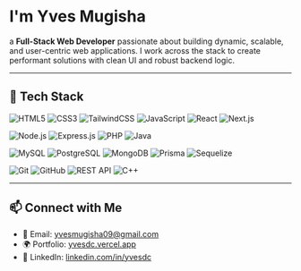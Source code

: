 # I'm Yves Mugisha

 a **Full-Stack Web Developer** passionate about building dynamic, scalable, and user-centric web applications. I work across the stack to create performant solutions with clean UI and robust backend logic.

---

## 🚀 Tech Stack
  
![HTML5](https://img.shields.io/badge/HTML5-E34F26?style=flat&logo=html5&logoColor=white)
![CSS3](https://img.shields.io/badge/CSS3-1572B6?style=flat&logo=css3&logoColor=white)
![TailwindCSS](https://img.shields.io/badge/TailwindCSS-38B2AC?style=flat&logo=tailwind-css&logoColor=white)
![JavaScript](https://img.shields.io/badge/JavaScript-F7DF1E?style=flat&logo=javascript&logoColor=black)
![React](https://img.shields.io/badge/React-61DAFB?style=flat&logo=react&logoColor=black)
![Next.js](https://img.shields.io/badge/Next.js-000000?style=flat&logo=nextdotjs&logoColor=white)

![Node.js](https://img.shields.io/badge/Node.js-339933?style=flat&logo=node.js&logoColor=white)
![Express.js](https://img.shields.io/badge/Express.js-000000?style=flat&logo=express&logoColor=white)
![PHP](https://img.shields.io/badge/PHP-777BB4?style=flat&logo=php&logoColor=white)
![Java](https://img.shields.io/badge/Java-ED8B00?style=flat&logo=java&logoColor=white)

![MySQL](https://img.shields.io/badge/MySQL-4479A1?style=flat&logo=mysql&logoColor=white)
![PostgreSQL](https://img.shields.io/badge/PostgreSQL-4169E1?style=flat&logo=postgresql&logoColor=white)
![MongoDB](https://img.shields.io/badge/MongoDB-47A248?style=flat&logo=mongodb&logoColor=white)
![Prisma](https://img.shields.io/badge/Prisma-2D3748?style=flat&logo=prisma&logoColor=white)
![Sequelize](https://img.shields.io/badge/Sequelize-52B0E7?style=flat&logo=sequelize&logoColor=white)

![Git](https://img.shields.io/badge/Git-F05032?style=flat&logo=git&logoColor=white)
![GitHub](https://img.shields.io/badge/GitHub-181717?style=flat&logo=github&logoColor=white)
![REST API](https://img.shields.io/badge/REST--API-00b894?style=flat)
![C++](https://img.shields.io/badge/C++-00599C?style=flat&logo=c%2B%2B&logoColor=white)

---


## 📫 Connect with Me

- 📧 Email: [yvesmugisha09@gmail.com](mailto:yvesmugisha09@gmail.com)  
- 🌍 Portfolio: [yvesdc.vercel.app](https://yvesdc.vercel.app)  
- 💼 LinkedIn: [linkedin.com/in/yvesdc](https://linkedin.com/in/yvesdc)
